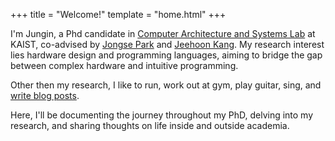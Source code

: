 +++
title = "Welcome!"
template = "home.html"
+++

I'm Jungin, a Phd candidate in [Computer Architecture and Systems Lab](https://casyslab.kaist.ac.kr) at KAIST, co-advised by [Jongse Park](https://jongse-park.github.io) and [Jeehoon Kang](https://cp.kaist.ac.kr/jeehoon.kang/).
My research interest lies hardware design and programming languages, aiming to bridge the gap between complex hardware and intuitive programming.

Other then my research, I like to run, work out at gym, play guitar, sing, and [write blog posts](/posts).

Here, I'll be documenting the journey throughout my PhD, delving into my research, and sharing thoughts on life inside and outside academia.


<!--I enjoy working on [projects](/projects) that challenge me and allow me to learn things, whether it's writing a [kernel driver with Rust](/posts/kernel-driver-with-rust/), reverse engineering and deobfuscating anticheats, or building a flashcard generator with LLMs. I also enjoy sharing that knowledge by [writing blog posts](/posts) and [speaking at meetups and conferences](/talks).-->
